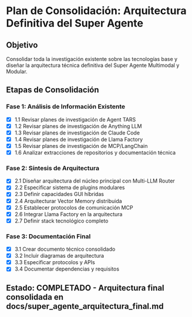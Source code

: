 # Plan de Consolidación: Arquitectura Definitiva del Super Agente

## Objetivo
Consolidar toda la investigación existente sobre las tecnologías base y diseñar la arquitectura técnica definitiva del Super Agente Multimodal y Modular.

## Etapas de Consolidación

### Fase 1: Análisis de Información Existente
- [x] 1.1 Revisar planes de investigación de Agent TARS
- [x] 1.2 Revisar planes de investigación de Anything LLM  
- [x] 1.3 Revisar planes de investigación de Claude Code
- [x] 1.4 Revisar planes de investigación de Llama Factory
- [x] 1.5 Revisar planes de investigación de MCP/LangChain
- [x] 1.6 Analizar extracciones de repositorios y documentación técnica

### Fase 2: Síntesis de Arquitectura
- [x] 2.1 Diseñar arquitectura del núcleo principal con Multi-LLM Router
- [x] 2.2 Especificar sistema de plugins modulares
- [x] 2.3 Definir capacidades GUI híbridas
- [x] 2.4 Arquitecturar Vector Memory distribuida
- [x] 2.5 Establecer protocolos de comunicación MCP
- [x] 2.6 Integrar Llama Factory en la arquitectura
- [x] 2.7 Definir stack tecnológico completo

### Fase 3: Documentación Final
- [x] 3.1 Crear documento técnico consolidado
- [x] 3.2 Incluir diagramas de arquitectura
- [x] 3.3 Especificar protocolos y APIs
- [x] 3.4 Documentar dependencias y requisitos

## Estado: COMPLETADO - Arquitectura final consolidada en docs/super_agente_arquitectura_final.md